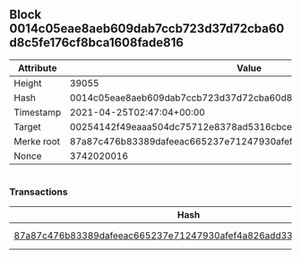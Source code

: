 ## Block 0014c05eae8aeb609dab7ccb723d37d72cba60d8c5fe176cf8bca1608fade816

Attribute | Value
--- | ---
Height | 39055
Hash | 0014c05eae8aeb609dab7ccb723d37d72cba60d8c5fe176cf8bca1608fade816
Timestamp | 2021-04-25T02:47:04+00:00
Target | 00254142f49eaaa504dc75712e8378ad5316cbcead634704b3734b6271167cc4
Merke root | 87a87c476b83389dafeeac665237e71247930afef4a826add3340bf369e23ea3
Nonce | 3742020016

```

```

### Transactions

Hash | Amount
--- | ---
[87a87c476b83389dafeeac665237e71247930afef4a826add3340bf369e23ea3](87a87c476b83389dafeeac665237e71247930afef4a826add3340bf369e23ea3.md) | 10.00000000 SKEPTI 
